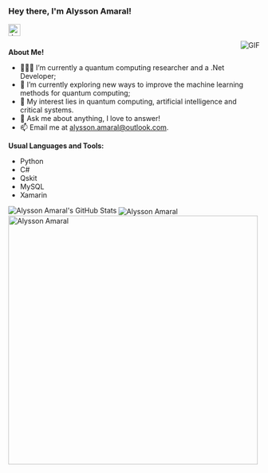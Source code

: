 <h3 title="hehehe"> Hey there, I'm Alysson Amaral!</h3>

<a href="https://www.linkedin.com/in/alyssonamaral/">
  <img align="left" alt="Jaskirat's LinkedIn" width="24px" src="https://cdn.jsdelivr.net/npm/simple-icons@v3/icons/linkedin.svg" />
</a>


<br />
<br />

  <img align="right" alt="GIF" src="https://i.pinimg.com/originals/e4/26/70/e426702edf874b181aced1e2fa5c6cde.gif" />

**About Me!**

- 👨🏽‍💻 I’m currently a quantum computing researcher and a .Net Developer;
- 🌱 I’m currently exploring new ways to improve the machine learning methods for quantum computing; 
- 🤔 My interest lies in quantum computing, artificial intelligence and critical systems.
- 💬 Ask me about anything, I love to answer!
- 📫 Email me at [alysson.amaral@outlook.com](mailto:alyssonamaral@outlook.com).



**Usual Languages and Tools:**  

- Python
- C#
- Qskit
- MySQL
- Xamarin

<img src="https://github-readme-stats.vercel.app/api?username=alyssonamaral&show_icons=true&hide_border=true&count_private=true&theme=shades-of-purple&icon_color=fad000" alt="Alysson Amaral's GitHub Stats">
<img align="center" src="https://github-readme-streak-stats.herokuapp.com/?user=alyssonamaral&count_private=true&theme=radical" alt="Alysson Amaral" />
<img align="center" width=500 src="https://github-readme-stats.vercel.app/api/top-langs/?username=alyssonamaral&count_private=true&theme=radical" alt="Alysson Amaral" />
